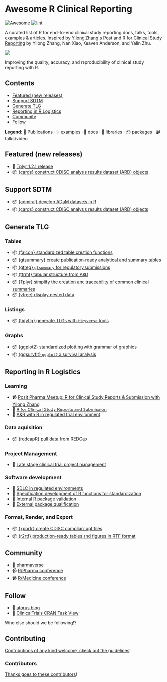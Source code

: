 
<!-- title -->
# Awesome R Clinical Reporting

<!--lint ignore no-dead-urls-->

[![Awesome](https://awesome.re/badge.svg)](https://awesome.re) [![lint](https://github.com/hidyverse/awesome-R-clinical-reporting/actions/workflows/lint.yaml/badge.svg)](https://github.com/hidyverse/awesome-R-clinical-reporting/actions/workflows/lint.yaml)

<!-- subtitle -->

A curated list of R for end-to-end clinical study reporting docs, talks, tools, examples & articles. Inspired by [Yilong Zhang's Post](https://www.linkedin.com/posts/yilongzhang_creating-a-validated-environment-for-reproducibility-activity-7044529198165594112-DGf4/) and [R for Clinical Study Reporting](https://github.com/elong0527/r4csr/issues/101) by Yilong Zhang, Nan Xiao, Keaven Anderson, and Yalin Zhu.

<!-- image -->

<a href="https://github.com/sindresorhus/awesome/blob/main/awesome.md" target="_blank" rel="noopener noreferrer"> <img src="https://raw.githubusercontent.com/sindresorhus/awesome/78bde71c34e21954ae2a526fb5e9d3f9be2c0eec/media/logo.svg"/> </a>

<!-- description -->

Improving the quality, accuracy, and reproducibility of clinical study reporting with R.

<!-- TOC -->

## Contents

- [Featured (new releases)](#featured-new-releases)
- [Support SDTM](#support-sdtm)
- [Generate TLG](#generate-tlg)
- [Reporting in R Logistics](#reporting-in-r-logistics)
- [Community](#community)
- [Follow](#follow)

<!-- CONTENT -->

**Legend**: 📝 Publications · 💡 examples · 📖 docs · 🔌 libraries · 📦 packages · 📹 talks/video

## Featured (new releases)

- 📝 [Tplyr 1.2.1 release](https://www.atorusresearch.com/tplyr-1-2-1-release/)
- 📦 [{cards} construct CDISC analysis results dataset (ARD) objects](https://github.com/insightsengineering/cards)

## Support SDTM
- 📦 [{admiral} develop ADaM datasets in R](https://pharmaverse.github.io/admiral/)
- 📦 [{cards} construct CDISC analysis results dataset (ARD) objects](https://github.com/insightsengineering/cards)

## Generate TLG

### Tables 

- 📦 [{falcon} standardized table creation functions](https://pharmaverse.github.io/falcon/)
- 📦 [{gtsummary} create publication-ready analytical and summary tables](https://www.danieldsjoberg.com/gtsummary/)
- 📦 [{gtreg} `gtsummary` for regulatory submissions](https://shannonpileggi.github.io/gtreg/)
- 📦 [{tfrmt} tabular structure from ARD](https://gsk-biostatistics.github.io/tfrmt/)
- 📦 [{Tplyr} simplify the creation and traceability of common clinical summaries](https://atorus-research.github.io/Tplyr/)
- 📦 [{vtree} display nested data](https://nbarrowman.github.io/vtree.html)

### Listings
- 📦 [{tidytlg} generate TLGs with `tidyverse` tools](https://github.com/pharmaverse/tidytlg)
  
### Graphs
- 📦 [{ggplot2} standardized plotting with grammar of graphics](https://github.com/tidyverse/ggplot2)
- 📦 [{ggsurvfit} `ggplot2` x survival analysis](https://github.com/pharmaverse/ggsurvfit)

## Reporting in R Logistics

### Learning 

- 📹 [Posit Pharma Meetup: R for Clinical Study Reports & Submission with Yilong Zhang](<https://www.youtube.com/watch?v=RBVqKi3FV30>)  
- 📖 [R for Clinical Study Reports and Submission](https://r4csr.org/)
- 📝 [A&R with R in regulated trial environment](https://www.pharmasug.org/proceedings/2021/AD/PharmaSUG-2021-AD-079.pdf)  

### Data aquisition
- 📦 [{redcapR} pull data from REDCap](https://ouhscbbmc.github.io/REDCapR/)

### Project Management  

- 📝 [Late stage clinical trial project management](https://www.pharmasug.org/proceedings/2021/SI/PharmaSUG-2021-SI-083.pdf)  
### Software development  

- 📝 [SDLC in regulated environments](https://www.lexjansen.com/phuse-us/2020/tt/TT12.pdf)
- 📝 [Specification development of R functions for standardization](https://www.pharmasug.org/proceedings/2021/SI/PharmaSUG-2021-SI-074.pdf)
- 📝 [Internal R package validation](https://www.pharmasug.org/proceedings/2021/SI/PharmaSUG-2021-SI-084.pdf)
- 📝 [External package qualification](https://www.pharmasug.org/proceedings/2022/SI/PharmaSUG-2022-SI-057.pdf)  

### Format, Render, and Export
- 📦 [{xportr} create CDISC compliant xpt files](https://atorus-research.github.io/xportr/)
- 📦 [{r2rtf} production-ready tables and figures in RTF format](https://merck.github.io/r2rtf/)  

## Community

- 📖 [pharmaverse](https://pharmaverse.org/)
- 📹 [R/Pharma conference](https://rinpharma.com/)
- 📹 [R/Medicine conference](https://events.linuxfoundation.org/r-medicine/)

<!-- END CONTENT -->

## Follow

<!-- list people worth following on social sites (Twitter, LinkedIn, GitHub, YouTube etc.) -->
- 📝 [atorus blog](https://www.atorusresearch.com/atorus-blog/)  
- 📖 [ClinicalTrials CRAN Task View](https://github.com/cran-task-views/ClinicalTrials)  

Who else should we be following!?

## Contributing

[Contributions of any kind welcome, check out the guidelines](contributing.md)!

### Contributors

[Thanks goes to these contributors](https://github.com/hidyverse/awesome-R-clinical-reporting/graphs/contributors)!
